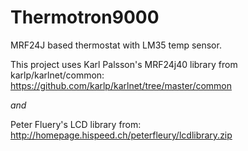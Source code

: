 Thermotron9000
==============

MRF24J based thermostat with LM35 temp sensor.


This project uses Karl Palsson's MRF24j40 library from karlp/karlnet/common:
https://github.com/karlp/karlnet/tree/master/common

*and*

Peter Fluery's LCD library from:
http://homepage.hispeed.ch/peterfleury/lcdlibrary.zip
